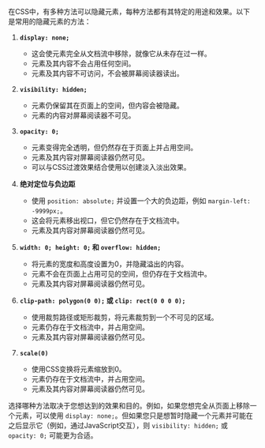 在CSS中，有多种方法可以隐藏元素，每种方法都有其特定的用途和效果。以下是常用的隐藏元素的方法：

1. **`display: none;`**
   - 这会使元素完全从文档流中移除，就像它从未存在过一样。
   - 元素及其内容不会占用任何空间。
   - 元素及其内容不可访问，不会被屏幕阅读器读出。

2. **`visibility: hidden;`**
   - 元素仍保留其在页面上的空间，但内容会被隐藏。
   - 元素的内容对屏幕阅读器不可见。

3. **`opacity: 0;`**
   - 元素变得完全透明，但仍然存在于页面上并占用空间。
   - 元素及其内容对屏幕阅读器仍然可见。
   - 可以与CSS过渡效果结合使用以创建淡入淡出效果。

4. **绝对定位与负边距**
   - 使用 `position: absolute;` 并设置一个大的负边距，例如 `margin-left: -9999px;`。
   - 这会将元素移出视口，但它仍然存在于文档流中。
   - 元素及其内容对屏幕阅读器仍然可见。

5. **`width: 0; height: 0;` 和 `overflow: hidden;`**
   - 将元素的宽度和高度设置为0，并隐藏溢出的内容。
   - 元素不会在页面上占用可见的空间，但仍存在于文档流中。
   - 元素及其内容对屏幕阅读器仍然可见。

6. **`clip-path: polygon(0 0);` 或 `clip: rect(0 0 0 0);`**
   - 使用裁剪路径或矩形裁剪，将元素裁剪到一个不可见的区域。
   - 元素仍存在于文档流中，并占用空间。
   - 元素及其内容对屏幕阅读器仍然可见。

7. **`scale(0)`**
   - 使用CSS变换将元素缩放到0。
   - 元素仍存在于文档流中，并占用空间。
   - 元素及其内容对屏幕阅读器仍然可见。

选择哪种方法取决于您想达到的效果和目的。例如，如果您想完全从页面上移除一个元素，可以使用 `display: none;`。但如果您只是想暂时隐藏一个元素并可能在之后显示它（例如，通过JavaScript交互），则 `visibility: hidden;` 或 `opacity: 0;` 可能更为合适。